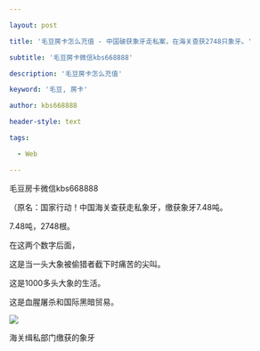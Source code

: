 ---
layout: post
title: '毛豆房卡怎么充值 - 中国破获象牙走私案，在海关查获2748只象牙。'
subtitle: '毛豆房卡微信kbs668888'
description: '毛豆房卡怎么充值'
keyword: '毛豆, 房卡'
author: kbs668888
header-style: text
tags:
  - Web
---
毛豆房卡微信kbs668888

（原名：国家行动！中国海关查获走私象牙，缴获象牙7.48吨。

7.48吨，2748根。

在这两个数字后面，

这是当一头大象被偷猎者截下时痛苦的尖叫。

这是1000多头大象的生活。

这是血腥屠杀和国际黑暗贸易。

![](http://dingyue.ws.126.net/DWG9RhPp4BG6OWlv0lVa5h8GcdhsJtMe5iPyVWD4iFu841555300332694.jpg)

海关缉私部门缴获的象牙

